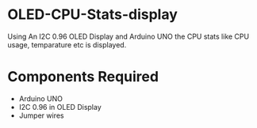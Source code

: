 # OLED-CPU-Stats-display

Using An I2C 0.96 OLED Display and Arduino UNO the CPU stats like CPU usage, temparature etc is displayed.

# Components Required
* Arduino UNO
* I2C 0.96 in OLED Display
* Jumper wires
